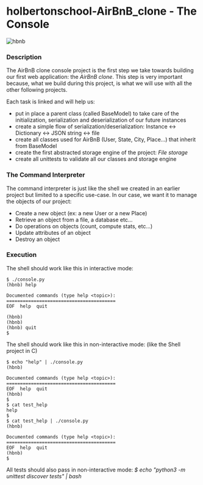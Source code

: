 # holbertonschool-AirBnB_clone - The Console
![hbnb](https://github.com/zabalae/holbertonschool-AirBnB_clone/assets/142937639/63c0b6bf-eac7-4236-9ae9-255d1f18b5fe)

### Description
The AirBnB clone console project is the first step we take towards building our first web application: the *AirBnB clone*. This step is very important because, what we build during this project, is what we will use with all the other following projects.

Each task is linked and will help us:
- put in place a parent class (called BaseModel) to take care of the initialization, serialization and deserialization of our future instances
- create a simple flow of serialization/deserialization: Instance <-> Dictionary <-> JSON string <-> file
- create all classes used for AirBnB (User, State, City, Place...) that inherit from BaseModel
- create the first abstracted storage engine of the project: *File storage*
- create all unittests to validate all our classes and storage engine

### The Command Interpreter
The command interpreter is just like the shell we created in an earlier project but limited to a specific use-case. In our case, we want it to manage the objects of our project:
- Create a new object (ex: a new User or a new Place)
- Retrieve an object from a file, a database etc...
- Do operations on objects (count, compute stats, etc...)
- Update attributes of an object
- Destroy an object

### Execution
The shell should work like this in interactive mode: 
```
$ ./console.py
(hbnb) help

Documented commands (type help <topic>):
========================================
EOF  help  quit

(hbnb) 
(hbnb) 
(hbnb) quit
$
```
The shell should work like this in non-interactive mode: (like the Shell project in C)
```
$ echo "help" | ./console.py
(hbnb)

Documented commands (type help <topic>):
========================================
EOF  help  quit
(hbnb) 
$
$ cat test_help
help
$
$ cat test_help | ./console.py
(hbnb)

Documented commands (type help <topic>):
========================================
EOF  help  quit
(hbnb) 
$
```
All tests should also pass in non-interactive mode: *$ echo "python3 -m unittest discover tests" | bash*
